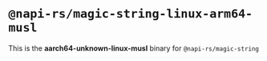 # `@napi-rs/magic-string-linux-arm64-musl`

This is the **aarch64-unknown-linux-musl** binary for `@napi-rs/magic-string`
